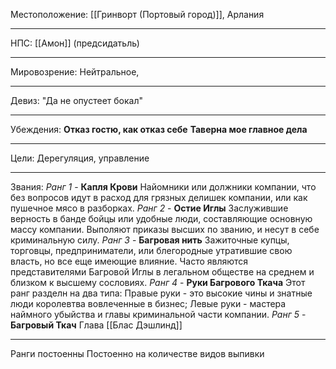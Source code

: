 Местоположение: [[Гринворт (Портовый город)]], Арлания
_____
НПС: [[Амон]] (предсидатьль)
_____
Мировозрение: Нейтральное, 
_____
Девиз: "Да не опустеет бокал"
____
Убеждения:
**Отказ гостю, как отказ себе**
**Таверна мое главное дела**
_______
Цели: Дерегуляция, управление 
______
Звания:
*Ранг 1* - **Капля Крови** Найомники или должники компании, что без вопросов идут в расход для грязных делишек компании, или как пушечное мясо в разборках.
*Ранг 2* - **Остие Иглы** Заслужившие верность в банде бойцы или удобные люди, составляющие основную массу компании. Выполяют приказы высших по званию, и несут в себе криминальную силу.
*Ранг 3* - **Багровая нить** Зажиточные купцы, торговцы, предприниматели, или блегородные утратившие свою власть, но все еще имеющие влияние. Часто являются представителями Багровой Иглы в легальном обществе на среднем и близком к высшему сословиях.
*Ранг 4* - **Руки Багрового Ткача** Этот ранг разделн на два типа: Правые руки - это высокие чины и знатные люди королевтва вовлеченные в бизнес; Левые руки - мастера наймного убыйства и главы криминальной части компании.
*Ранг 5* - **Багровый Ткач** Глава [[Блас Дэшлинд]] 
______

Ранги постоенны Постоенно на количестве видов выпивки

